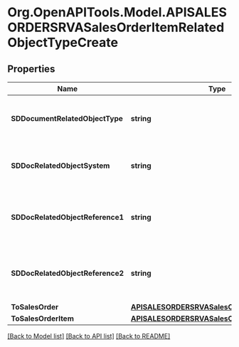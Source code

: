 # Org.OpenAPITools.Model.APISALESORDERSRVASalesOrderItemRelatedObjectTypeCreate

## Properties

Name | Type | Description | Notes
------------ | ------------- | ------------- | -------------
**SDDocumentRelatedObjectType** | **string** | Type of the Related Object of an SD Document | [optional] 
**SDDocRelatedObjectSystem** | **string** | System of the Related Object of an SD Document | [optional] 
**SDDocRelatedObjectReference1** | **string** | Reference of the Related Object of an SD Document | [optional] 
**SDDocRelatedObjectReference2** | **string** | Reference of the Related Object of an SD Document | [optional] 
**ToSalesOrder** | [**APISALESORDERSRVASalesOrderTypeCreate**](APISALESORDERSRVASalesOrderTypeCreate.md) |  | [optional] 
**ToSalesOrderItem** | [**APISALESORDERSRVASalesOrderItemTypeCreate**](APISALESORDERSRVASalesOrderItemTypeCreate.md) |  | [optional] 

[[Back to Model list]](../README.md#documentation-for-models) [[Back to API list]](../README.md#documentation-for-api-endpoints) [[Back to README]](../README.md)

